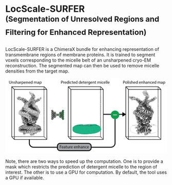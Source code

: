 # LocScale-SURFER<br><sup>(**S**egmentation of **U**nresolved **R**egions and **F**iltering for **E**nhanced **R**epresentation)</sup>

LocScale-SURFER is a ChimeraX bundle for enhancing representation of transmembrane regions of membrane proteins. It is trained to segment voxels corresponding to the micelle belt of an unsharpened cryo-EM reconstruction. The segmented map can then be used to remove micelle densities from the target map. 

![Overview of LocScale-SURFER](./src/images/figure_1-01.png)

Note, there are two ways to speed up the computation. One is to provide a mask which restricts the prediction of detergent micelle to the region of interest. The other is to use a GPU for computation. By default, the tool uses a GPU if available. 
